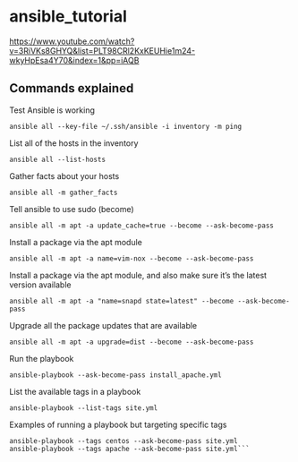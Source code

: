 # ansible_tutorial

<https://www.youtube.com/watch?v=3RiVKs8GHYQ&list=PLT98CRl2KxKEUHie1m24-wkyHpEsa4Y70&index=1&pp=iAQB>

## Commands explained

Test Ansible is working

```ansible all --key-file ~/.ssh/ansible -i inventory -m ping```

List all of the hosts in the inventory

```ansible all --list-hosts```

Gather facts about your hosts

```ansible all -m gather_facts```

Tell ansible to use sudo (become)

```ansible all -m apt -a update_cache=true --become --ask-become-pass```

Install a package via the apt module

```ansible all -m apt -a name=vim-nox --become --ask-become-pass```

Install a package via the apt module, and also make sure it’s the latest version available

```ansible all -m apt -a "name=snapd state=latest" --become --ask-become-pass```

Upgrade all the package updates that are available

```ansible all -m apt -a upgrade=dist --become --ask-become-pass```

Run the playbook

```ansible-playbook --ask-become-pass install_apache.yml```

List the available tags in a playbook

```ansible-playbook --list-tags site.yml```

Examples of running a playbook but targeting specific tags

```ansible-playbook --tags db --ask-become-pass site.yml
ansible-playbook --tags centos --ask-become-pass site.yml
ansible-playbook --tags apache --ask-become-pass site.yml```
